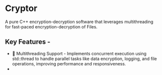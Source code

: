 # Cryptor
A pure C++ encryption-decryption software that leverages multithreading for fast-paced encryption-decryption of Files.

## Key Features - 
- 🧵 Multithreading Support - Implements concurrent execution using std::thread to handle parallel tasks like data encryption,                                logging, and file operations, improving performance and responsiveness.
- 


